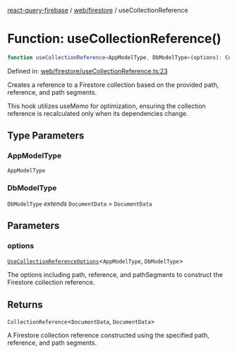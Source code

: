 [react-query-firebase](../../../modules.md) / [web/firestore](../index.md) / useCollectionReference

# Function: useCollectionReference()

```ts
function useCollectionReference<AppModelType, DbModelType>(options): CollectionReference<DocumentData, DocumentData>
```

Defined in: [web/firestore/useCollectionReference.ts:23](https://github.com/vpishuk/react-query-firebase/blob/10e2945f75363a784c3dfc0e90b9f7a489dcc848/web/firestore/useCollectionReference.ts#L23)

Creates a reference to a Firestore collection based on the provided path, reference, and path segments.

This hook utilizes useMemo for optimization, ensuring the collection reference is recalculated only when its dependencies change.

## Type Parameters

### AppModelType

`AppModelType`

### DbModelType

`DbModelType` *extends* `DocumentData` = `DocumentData`

## Parameters

### options

[`UseCollectionReferenceOptions`](../type-aliases/UseCollectionReferenceOptions.md)\<`AppModelType`, `DbModelType`\>

The options including path, reference, and pathSegments to construct the Firestore collection reference.

## Returns

`CollectionReference`\<`DocumentData`, `DocumentData`\>

A Firestore collection reference constructed using the specified path, reference, and path segments.

